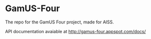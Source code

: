 # GamUS-Four
The repo for the GamUS Four project, made for AISS.

API documentation avaiable at http://gamus-four.appspot.com/docs/
